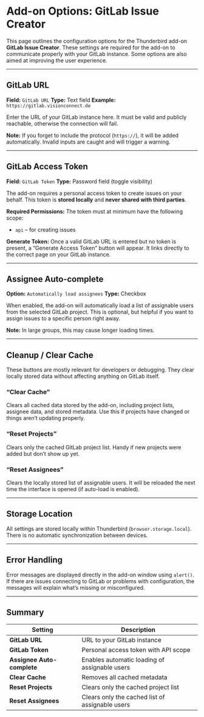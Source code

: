 # Add-on Options: GitLab Issue Creator

This page outlines the configuration options for the Thunderbird add-on **GitLab Issue Creator**. These settings are required for the add-on to communicate properly with your GitLab instance. Some options are also aimed at improving the user experience.

---

## GitLab URL

**Field:** `GitLab URL`
**Type:** Text field
**Example:** `https://gitlab.visionconnect.de`

Enter the URL of your GitLab instance here. It must be valid and publicly reachable, otherwise the connection will fail.

**Note:**
If you forget to include the protocol (`https://`), it will be added automatically. Invalid inputs are caught and will trigger a warning.

---

## GitLab Access Token

**Field:** `GitLab Token`
**Type:** Password field (toggle visibility)

The add-on requires a personal access token to create issues on your behalf. This token is **stored locally** and **never shared with third parties**.

**Required Permissions:**
The token must at minimum have the following scope:

* `api` – for creating issues

**Generate Token:**
Once a valid GitLab URL is entered but no token is present, a “Generate Access Token” button will appear. It links directly to the correct page on your GitLab instance.

---

## Assignee Auto-complete

**Option:** `Automatically load assignees`
**Type:** Checkbox

When enabled, the add-on will automatically load a list of assignable users from the selected GitLab project. This is optional, but helpful if you want to assign issues to a specific person right away.

**Note:**
In large groups, this may cause longer loading times.

---

## Cleanup / Clear Cache

These buttons are mostly relevant for developers or debugging. They clear locally stored data without affecting anything on GitLab itself.

### “Clear Cache”

Clears all cached data stored by the add-on, including project lists, assignee data, and stored metadata. Use this if projects have changed or things aren’t updating properly.

### “Reset Projects”

Clears only the cached GitLab project list. Handy if new projects were added but don’t show up yet.

### “Reset Assignees”

Clears the locally stored list of assignable users. It will be reloaded the next time the interface is opened (if auto-load is enabled).

---

## Storage Location

All settings are stored locally within Thunderbird (`browser.storage.local`). There is no automatic synchronization between devices.

---

## Error Handling

Error messages are displayed directly in the add-on window using `alert()`. If there are issues connecting to GitLab or problems with configuration, the messages will explain what’s missing or misconfigured.

---

## Summary

| Setting                    | Description                                     |
| -------------------------- | ----------------------------------------------- |
| **GitLab URL**             | URL to your GitLab instance                     |
| **GitLab Token**           | Personal access token with API scope            |
| **Assignee Auto-complete** | Enables automatic loading of assignable users   |
| **Clear Cache**            | Removes all cached metadata                     |
| **Reset Projects**         | Clears only the cached project list             |
| **Reset Assignees**        | Clears only the cached list of assignable users |
